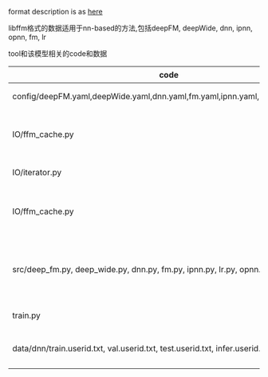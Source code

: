 format description is as [here](https://github.com/guestwalk/libffm)

libffm格式的数据适用于nn-based的方法,包括deepFM, deepWide, dnn, ipnn, opnn, fm, lr

tool和该模型相关的code和数据

code | 说明 |
----|------|
config/deepFM.yaml,deepWide.yaml,dnn.yaml,fm.yaml,ipnn.yaml,lr.yaml,opnn.yaml | 配置文件的例子 |
IO/ffm_cache.py | 对ffm数据格式进行解析,压缩成tfrecord |
IO/iterator.py | 配置文件的例子 |
IO/ffm_cache.py | 读取缓存中之后的tfrecord数据进行训练 |
src/deep_fm.py, deep_wide.py, dnn.py, fm.py, ipnn.py, lr.py, opnn.py | 模型deepFM, deepWide, dnn, fm, ipnn, opnn, lr |
train.py | 训练模型的主程序 |
data/dnn/train.userid.txt, val.userid.txt, test.userid.txt, infer.userid.txt | NN类模型使用的toy 数据 |